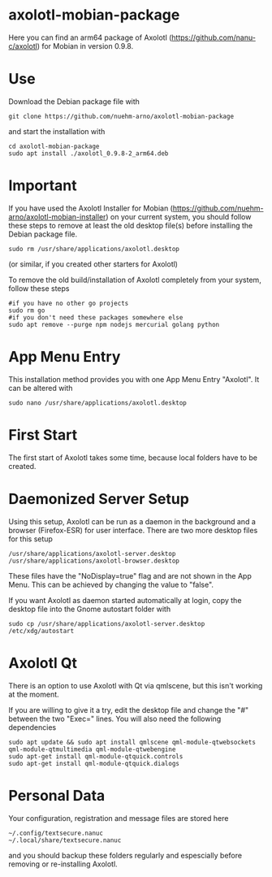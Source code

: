 # axolotl-mobian-package
Here you can find an arm64 package of Axolotl (https://github.com/nanu-c/axolotl) for Mobian in version 0.9.8.

# Use
Download the Debian package file with
```
git clone https://github.com/nuehm-arno/axolotl-mobian-package
```
and start the installation with
```
cd axolotl-mobian-package
sudo apt install ./axolotl_0.9.8-2_arm64.deb
```

# Important
If you have used the Axolotl Installer for Mobian (https://github.com/nuehm-arno/axolotl-mobian-installer) on your current system, you should follow these steps to remove at least the old desktop file(s) before installing the Debian package file.
```
sudo rm /usr/share/applications/axolotl.desktop
```
(or similar, if you created other starters for Axolotl)

To remove the old build/installation of Axolotl completely from your system, follow these steps
```
#if you have no other go projects
sudo rm go
#if you don't need these packages somewhere else
sudo apt remove --purge npm nodejs mercurial golang python
```

# App Menu Entry
This installation method provides you with one App Menu Entry "Axolotl". It can be altered with
```
sudo nano /usr/share/applications/axolotl.desktop
```

# First Start
The first start of Axolotl takes some time, because local folders have to be created.

# Daemonized Server Setup
Using this setup, Axolotl can be run as a daemon in the background and a browser (Firefox-ESR) for user interface.
There are two more desktop files for this setup
```
/usr/share/applications/axolotl-server.desktop
/usr/share/applications/axolotl-browser.desktop
```
These files have the "NoDisplay=true" flag and are not shown in the App Menu. This can be achieved by changing the value to "false".

If you want Axolotl as daemon started automatically at login, copy the desktop file into the Gnome autostart folder with
```
sudo cp /usr/share/applications/axolotl-server.desktop /etc/xdg/autostart
```

# Axolotl Qt
There is an option to use Axolotl with Qt via qmlscene, but this isn't working at the moment.

If you are willing to give it a try, edit the desktop file and change the "#" between the two "Exec=" lines. You will also need the following dependencies
```
sudo apt update && sudo apt install qmlscene qml-module-qtwebsockets qml-module-qtmultimedia qml-module-qtwebengine
sudo apt-get install qml-module-qtquick.controls
sudo apt-get install qml-module-qtquick.dialogs
```

# Personal Data
Your configuration, registration and message files are stored here
```
~/.config/textsecure.nanuc
~/.local/share/textsecure.nanuc
```
and you should backup these folders regularly and espescially before removing or re-installing Axolotl.
